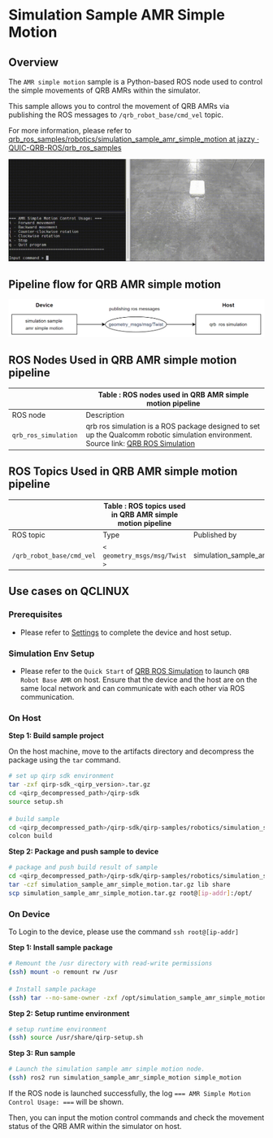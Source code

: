 # Simulation Sample AMR Simple Motion

## Overview

The `AMR simple motion` sample is a Python-based ROS node used to control the simple movements of QRB AMRs within the simulator.

This sample allows you to control the movement of QRB AMRs via publishing the ROS messages to `/qrb_robot_base/cmd_vel` topic.

For more information, please refer to [qrb_ros_samples/robotics/simulation_sample_amr_simple_motion at jazzy · QUIC-QRB-ROS/qrb_ros_samples](https://github.qualcomm.com/QUIC-QRB-ROS/qrb_ros_samples/tree/jazzy/robotics/simulation_sample_amr_simple_motion)

![result](./resource/result.gif)

## Pipeline flow for QRB AMR simple motion

![pipeline](./resource/pipeline.png)

## ROS Nodes Used in QRB AMR simple motion pipeline

|                               | Table : ROS nodes used in QRB AMR simple motion pipeline               |
| :---------------------------- | ------------------------------------------------------------ |
| ROS node                   | Description                                                  |
| `qrb_ros_simulation `             | qrb ros simulation is a ROS package designed to set up the Qualcomm robotic simulation environment. Source link: [QRB ROS Simulation](https://github.com/qualcomm-qrb-ros/qrb_ros_simulation) |

## ROS Topics Used in QRB AMR simple motion pipeline

|                                 | Table : ROS topics used in QRB AMR simple motion pipeline |                        |
| ------------------------------- | --------------------------------------------------- | ---------------------- |
| ROS topic                       | Type                                                | Published by           |
| `/qrb_robot_base/cmd_vel`       | `< geometry_msgs/msg/Twist >`            | simulation_sample_amr_simple_motion         |

## Use cases on QCLINUX

### Prerequisites

- Please refer to [Settings](https://docs.qualcomm.com/bundle/publicresource/topics/80-70018-265/download-the-prebuilt-robotics-image_3_1.html?vproduct=1601111740013072&version=1.4&facet=Qualcomm%20Intelligent%20Robotics%20Product%20(QIRP)%20SDK) to complete the device and host setup.

### Simulation Env Setup

- Please refer to the `Quick Start` of [QRB ROS Simulation](https://github.com/qualcomm-qrb-ros/qrb_ros_simulation) to launch `QRB Robot Base AMR` on host. Ensure that the device and the host are on the same local network and can communicate with each other via ROS communication.

### On Host

**Step 1: Build sample project**

On the host machine, move to the artifacts directory and decompress the package using the `tar` command.

```bash
# set up qirp sdk environment
tar -zxf qirp-sdk_<qirp_version>.tar.gz
cd <qirp_decompressed_path>/qirp-sdk
source setup.sh

# build sample
cd <qirp_decompressed_path>/qirp-sdk/qirp-samples/robotics/simulation_sample_amr_simple_motion
colcon build
```

**Step 2: Package and push sample to device**

```bash
# package and push build result of sample
cd <qirp_decompressed_path>/qirp-sdk/qirp-samples/robotics/simulation_sample_amr_simple_motion/install/simulation_sample_amr_simple_motion
tar -czf simulation_sample_amr_simple_motion.tar.gz lib share
scp simulation_sample_amr_simple_motion.tar.gz root@[ip-addr]:/opt/
```

### On Device

To Login to the device, please use the command `ssh root@[ip-addr]`

**Step 1: Install sample package**

```bash
# Remount the /usr directory with read-write permissions
(ssh) mount -o remount rw /usr

# Install sample package
(ssh) tar --no-same-owner -zxf /opt/simulation_sample_amr_simple_motion.tar.gz -C /usr/
```

**Step 2: Setup runtime environment**

```bash
# setup runtime environment
(ssh) source /usr/share/qirp-setup.sh
```

**Step 3: Run sample**
```bash
# Launch the simulation sample amr simple motion node.
(ssh) ros2 run simulation_sample_amr_simple_motion simple_motion
```

If the ROS node is launched successfully, the log `=== AMR Simple Motion Control Usage: ===` will be shown.

Then, you can input the motion control commands and check the movement status of the QRB AMR within the simulator on host.